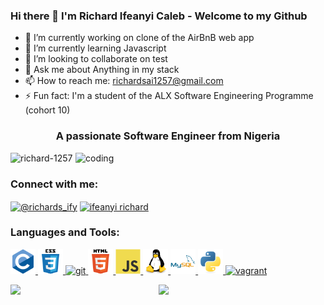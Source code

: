 ### Hi there 👋 I'm Richard Ifeanyi Caleb - Welcome to my Github

- 🔭 I’m currently working on clone of the AirBnB web app
- 🌱 I’m currently learning Javascript
- 👯 I’m looking to collaborate on test
- 💬 Ask me about Anything in my stack
- 📫 How to reach me: richardsai1257@gmail.com
- ⚡ Fun fact: I'm a student of the ALX Software Engineering Programme (cohort 10)




<h3 align="center">A passionate Software Engineer from Nigeria</h3>

<img align="right" alt="coding" width="400" src="![image](https://user-images.githubusercontent.com/83041703/230014979-f734d3e7-8519-4a5c-8efd-687683478521.png)">

<p align="left"> <img src="https://komarev.com/ghpvc/?username=richard-1257&label=Profile%20views&color=0e75b6&style=flat" alt="richard-1257" /> </p>

<h3 align="left">Connect with me:</h3>
<p align="left">
<a href="https://twitter.com/@richards_ify" target="blank"><img align="center" src="https://raw.githubusercontent.com/rahuldkjain/github-profile-readme-generator/master/src/images/icons/Social/twitter.svg" alt="@richards_ify" height="30" width="40" /></a>
<a href="https://linkedin.com/in/ifeanyi richard" target="blank"><img align="center" src="https://raw.githubusercontent.com/rahuldkjain/github-profile-readme-generator/master/src/images/icons/Social/linked-in-alt.svg" alt="ifeanyi richard" height="30" width="40" /></a>
</p>

<h3 align="left">Languages and Tools:</h3>
<p align="left"> <a href="https://www.cprogramming.com/" target="_blank" rel="noreferrer"> <img src="https://raw.githubusercontent.com/devicons/devicon/master/icons/c/c-original.svg" alt="c" width="40" height="40"/> </a> <a href="https://www.w3schools.com/css/" target="_blank" rel="noreferrer"> <img src="https://raw.githubusercontent.com/devicons/devicon/master/icons/css3/css3-original-wordmark.svg" alt="css3" width="40" height="40"/> </a> <a href="https://git-scm.com/" target="_blank" rel="noreferrer"> <img src="https://www.vectorlogo.zone/logos/git-scm/git-scm-icon.svg" alt="git" width="40" height="40"/> </a> <a href="https://www.w3.org/html/" target="_blank" rel="noreferrer"> <img src="https://raw.githubusercontent.com/devicons/devicon/master/icons/html5/html5-original-wordmark.svg" alt="html5" width="40" height="40"/> </a> <a href="https://developer.mozilla.org/en-US/docs/Web/JavaScript" target="_blank" rel="noreferrer"> <img src="https://raw.githubusercontent.com/devicons/devicon/master/icons/javascript/javascript-original.svg" alt="javascript" width="40" height="40"/> </a> <a href="https://www.linux.org/" target="_blank" rel="noreferrer"> <img src="https://raw.githubusercontent.com/devicons/devicon/master/icons/linux/linux-original.svg" alt="linux" width="40" height="40"/> </a> <a href="https://www.mysql.com/" target="_blank" rel="noreferrer"> <img src="https://raw.githubusercontent.com/devicons/devicon/master/icons/mysql/mysql-original-wordmark.svg" alt="mysql" width="40" height="40"/> </a> <a href="https://www.python.org" target="_blank" rel="noreferrer"> <img src="https://raw.githubusercontent.com/devicons/devicon/master/icons/python/python-original.svg" alt="python" width="40" height="40"/> </a> <a href="https://www.vagrantup.com/" target="_blank" rel="noreferrer"> <img src="https://www.vectorlogo.zone/logos/vagrantup/vagrantup-icon.svg" alt="vagrant" width="40" height="40"/> </a> </p>

<img align="left" width="47%" src="https://github-readme-stats.vercel.app/api?username=richard-1257&show_icons=true&theme=radical" />
<img align="left" width="47%" src="https://github-readme-stats.vercel.app/api/top-langs/?username=richard-1257&layout=compact" />

